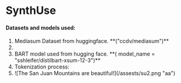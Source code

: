 # SynthUse

#### Datasets and models used:

<ol>
<li>Mediasum Dataset from huggingface. **("ccdv/mediasum")** <li>
<li>BART model used from hugging face. **( model_name = "sshleifer/distilbart-xsum-12-3")** </li>
<li>Tokenization process:</li>
 <li>![The San Juan Mountains are beautiful!](/assests/su2.png "aa")</li>
</ol>
